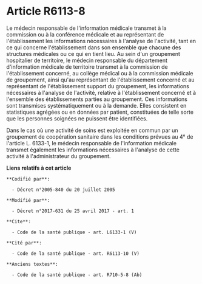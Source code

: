 # Article R6113-8

Le médecin responsable de l'information médicale transmet à la commission ou à la conférence médicale et au représentant de
l'établissement les informations nécessaires à l'analyse de l'activité, tant en ce qui concerne l'établissement dans son
ensemble que chacune des structures médicales ou ce qui en tient lieu. Au sein d'un groupement hospitalier de territoire, le
médecin responsable du département d'information médicale de territoire transmet à la commission de l'établissement concerné,
au collège médical ou à la commission médicale de groupement, ainsi qu'au représentant de l'établissement concerné et au
représentant de l'établissement support du groupement, les informations nécessaires à l'analyse de l'activité, relative à
l'établissement concerné et à l'ensemble des établissements parties au groupement. Ces informations sont transmises
systématiquement ou à la demande. Elles consistent en statistiques agrégées ou en données par patient, constituées de telle
sorte que les personnes soignées ne puissent être identifiées. 

Dans le cas où une activité de soins est exploitée en commun par un groupement de coopération sanitaire dans les conditions
prévues au 4° de l'article L. 6133-1, le médecin responsable de l'information médicale transmet également les informations
nécessaires à l'analyse de cette activité à l'administrateur du groupement.

**Liens relatifs à cet article**

	**Codifié par**:

	  - Décret n°2005-840 du 20 juillet 2005

	**Modifié par**:

	  - Décret n°2017-631 du 25 avril 2017 - art. 1

	**Cite**:

	  - Code de la santé publique - art. L6133-1 (V)

	**Cité par**:

	  - Code de la santé publique - art. R6113-10 (V)

	**Anciens textes**:

	  - Code de la santé publique - art. R710-5-8 (Ab)
